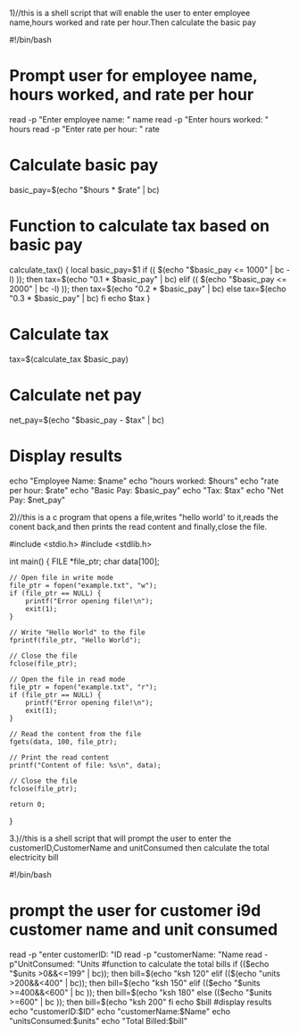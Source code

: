 1)//this is a shell script that will enable the user to enter employee name,hours worked and rate per hour.Then calculate the basic pay


#!/bin/bash

# Prompt user for employee name, hours worked, and rate per hour
read -p "Enter employee name: " name
read -p "Enter hours worked: " hours
read -p "Enter rate per hour: " rate

# Calculate basic pay
basic_pay=$(echo "$hours * $rate" | bc)

# Function to calculate tax based on basic pay
calculate_tax() {
    local basic_pay=$1
    if (( $(echo "$basic_pay <= 1000" | bc -l) )); then
        tax=$(echo "0.1 * $basic_pay" | bc)
    elif (( $(echo "$basic_pay <= 2000" | bc -l) )); then
        tax=$(echo "0.2 * $basic_pay" | bc)
    else
        tax=$(echo "0.3 * $basic_pay" | bc)
    fi
    echo $tax
}

# Calculate tax
tax=$(calculate_tax $basic_pay)

# Calculate net pay
net_pay=$(echo "$basic_pay - $tax" | bc)

# Display results
echo "Employee Name: $name"
echo "hours worked: $hours"
echo "rate per hour: $rate"
echo "Basic Pay: $basic_pay"
echo "Tax: $tax"
echo "Net Pay: $net_pay"




2)//this is a c program that opens a file,writes "hello world' to it,reads the conent back,and then prints the read content and finally,close the file.


#include <stdio.h>
#include <stdlib.h>

int main() {
    FILE *file_ptr;
    char data[100];

    // Open file in write mode
    file_ptr = fopen("example.txt", "w");
    if (file_ptr == NULL) {
        printf("Error opening file!\n");
        exit(1);
    }

    // Write "Hello World" to the file
    fprintf(file_ptr, "Hello World");

    // Close the file
    fclose(file_ptr);

    // Open the file in read mode
    file_ptr = fopen("example.txt", "r");
    if (file_ptr == NULL) {
        printf("Error opening file!\n");
        exit(1);
    }

    // Read the content from the file
    fgets(data, 100, file_ptr);

    // Print the read content
    printf("Content of file: %s\n", data);

    // Close the file
    fclose(file_ptr);

    return 0;
}




3.)//this is a shell script that will prompt the user to enter the customerID,CustomerName and unitConsumed then calculate the total electricity bill



#!/bin/bash

# prompt the user for customer i9d customer name and unit consumed
read -p "enter customerID: "ID
read -p "customerName: "Name
read -p"UnitConsumed: "Units
#function to calculate the total bills
if (($echo "$units >0&&<=199" | bc)); then
bill=$(echo "ksh 120"
elif (($(echo "units >200&&<400" | bc)); then bill=$(echo "ksh 150"
elif (($echo "$units >=400&&<600" | bc )); then bill=$(echo "ksh 180"
else (($echo "$units >=600" | bc )); then
bill=$(echo "ksh 200"
fi
echo $bill
#display results
echo "customerID:$ID"
echo "customerName:$Name"
echo "unitsConsumed:$units"
echo "Total Billed:$bill"


